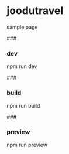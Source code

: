 # joodutravel
sample page

###<h3>dev</h3>
npm run dev

###<h3>build</h3>
npm run build

###<h3>preview</h3>
npm run preview
